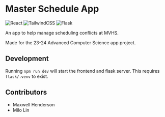 # Master Schedule App

![React](https://img.shields.io/badge/react-%2320232a.svg?style=for-the-badge&logo=react&logoColor=%2361DAFB)
![TailwindCSS](https://img.shields.io/badge/tailwindcss-%2338B2AC.svg?style=for-the-badge&logo=tailwind-css&logoColor=white)
![Flask](https://img.shields.io/badge/flask-%23000.svg?style=for-the-badge&logo=flask&logoColor=white)

An app to help manage scheduling conflicts at MVHS.

Made for the 23-24 Advanced Computer Science app project.

## Development

Running `npm run dev` will start the frontend and flask server. This requires `flask/.venv` to exist.

## Contributors

* Maxwell Henderson
* Milo Lin

